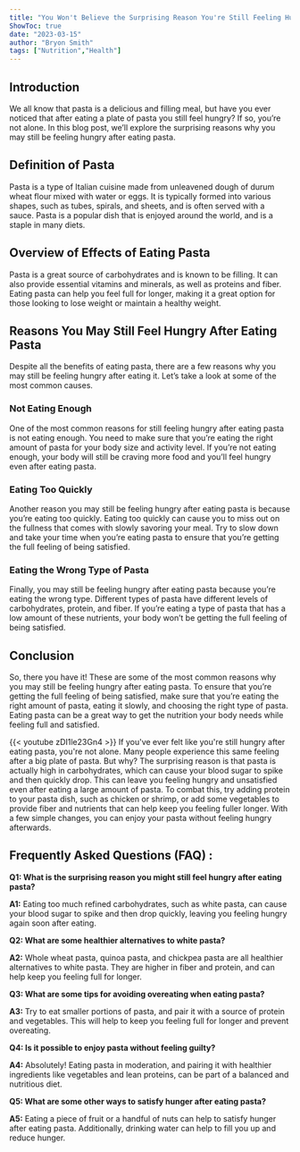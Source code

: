 ```yaml
---
title: "You Won't Believe the Surprising Reason You're Still Feeling Hungry After Eating Pasta!"
ShowToc: true 
date: "2023-03-15"
author: "Bryon Smith" 
tags: ["Nutrition","Health"]
---
```

## Introduction

We all know that pasta is a delicious and filling meal, but have you ever noticed that after eating a plate of pasta you still feel hungry? If so, you’re not alone. In this blog post, we’ll explore the surprising reasons why you may still be feeling hungry after eating pasta.

## Definition of Pasta

Pasta is a type of Italian cuisine made from unleavened dough of durum wheat flour mixed with water or eggs. It is typically formed into various shapes, such as tubes, spirals, and sheets, and is often served with a sauce. Pasta is a popular dish that is enjoyed around the world, and is a staple in many diets.

## Overview of Effects of Eating Pasta

Pasta is a great source of carbohydrates and is known to be filling. It can also provide essential vitamins and minerals, as well as proteins and fiber. Eating pasta can help you feel full for longer, making it a great option for those looking to lose weight or maintain a healthy weight.

## Reasons You May Still Feel Hungry After Eating Pasta

Despite all the benefits of eating pasta, there are a few reasons why you may still be feeling hungry after eating it. Let’s take a look at some of the most common causes.

### Not Eating Enough

One of the most common reasons for still feeling hungry after eating pasta is not eating enough. You need to make sure that you’re eating the right amount of pasta for your body size and activity level. If you’re not eating enough, your body will still be craving more food and you’ll feel hungry even after eating pasta.

### Eating Too Quickly

Another reason you may still be feeling hungry after eating pasta is because you’re eating too quickly. Eating too quickly can cause you to miss out on the fullness that comes with slowly savoring your meal. Try to slow down and take your time when you’re eating pasta to ensure that you’re getting the full feeling of being satisfied.

### Eating the Wrong Type of Pasta

Finally, you may still be feeling hungry after eating pasta because you’re eating the wrong type. Different types of pasta have different levels of carbohydrates, protein, and fiber. If you’re eating a type of pasta that has a low amount of these nutrients, your body won’t be getting the full feeling of being satisfied.

## Conclusion

So, there you have it! These are some of the most common reasons why you may still be feeling hungry after eating pasta. To ensure that you’re getting the full feeling of being satisfied, make sure that you’re eating the right amount of pasta, eating it slowly, and choosing the right type of pasta. Eating pasta can be a great way to get the nutrition your body needs while feeling full and satisfied.

{{< youtube zDI1le23Gn4 >}} 
If you've ever felt like you're still hungry after eating pasta, you're not alone. Many people experience this same feeling after a big plate of pasta. But why? The surprising reason is that pasta is actually high in carbohydrates, which can cause your blood sugar to spike and then quickly drop. This can leave you feeling hungry and unsatisfied even after eating a large amount of pasta. To combat this, try adding protein to your pasta dish, such as chicken or shrimp, or add some vegetables to provide fiber and nutrients that can help keep you feeling fuller longer. With a few simple changes, you can enjoy your pasta without feeling hungry afterwards.

## Frequently Asked Questions (FAQ) :
**Q1: What is the surprising reason you might still feel hungry after eating pasta?**

**A1:** Eating too much refined carbohydrates, such as white pasta, can cause your blood sugar to spike and then drop quickly, leaving you feeling hungry again soon after eating. 

**Q2: What are some healthier alternatives to white pasta?**

**A2:** Whole wheat pasta, quinoa pasta, and chickpea pasta are all healthier alternatives to white pasta. They are higher in fiber and protein, and can help keep you feeling full for longer. 

**Q3: What are some tips for avoiding overeating when eating pasta?**

**A3:** Try to eat smaller portions of pasta, and pair it with a source of protein and vegetables. This will help to keep you feeling full for longer and prevent overeating. 

**Q4: Is it possible to enjoy pasta without feeling guilty?**

**A4:** Absolutely! Eating pasta in moderation, and pairing it with healthier ingredients like vegetables and lean proteins, can be part of a balanced and nutritious diet. 

**Q5: What are some other ways to satisfy hunger after eating pasta?**

**A5:** Eating a piece of fruit or a handful of nuts can help to satisfy hunger after eating pasta. Additionally, drinking water can help to fill you up and reduce hunger.




